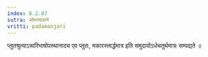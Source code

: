 ```yaml
---
index: 8.2.87
sutra: ओमभ्यादाने
vritti: padamanjari
---
```


 प्लुतश्रुत्याऽच्परिभाषोपस्थानादच एव प्लुतः, मकारस्त्वर्द्धमात्र इति समुदायोऽर्धचतुर्थमात्रः सम्पद्यते ॥